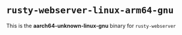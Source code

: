 # `rusty-webserver-linux-arm64-gnu`

This is the **aarch64-unknown-linux-gnu** binary for `rusty-webserver`
